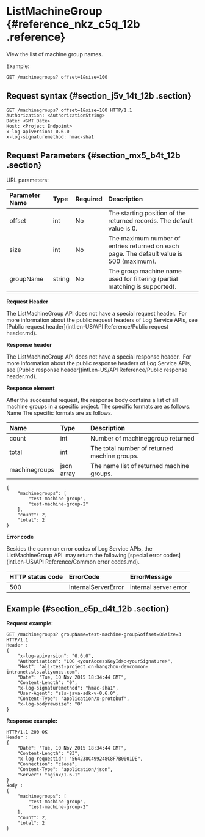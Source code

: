 # ListMachineGroup {#reference_nkz_c5q_12b .reference}

View the list of machine group names.

Example:

```
GET /machinegroups? offset=1&size=100
```

## Request syntax {#section_j5v_14t_12b .section}

```
GET /machinegroups? offset=1&size=100 HTTP/1.1
Authorization: <AuthorizationString> 
Date: <GMT Date>
Host: <Project Endpoint>
x-log-apiversion: 0.6.0
x-log-signaturemethod: hmac-sha1
```

## Request Parameters {#section_mx5_b4t_12b .section}

URL parameters:

|Parameter Name|Type|Required|Description|
|:-------------|:---|:-------|:----------|
|offset|int|No|The starting position of the returned records. The default value is 0.|
|size|int|No|The maximum number of entries returned on each page. The default value is 500 \(maximum\).|
|groupName|string|No|The group machine name used for filtering \(partial matching is supported\).|

**Request Header**

The ListMachineGroup API does not have a special request header.  For more information about the public request headers of Log Service APIs, see [Public request header](intl.en-US/API Reference/Public request header.md).

**Response header**

The ListMachineGroup API does not have a special response header.  For more information about the public response headers of Log Service APIs, see [Public response header](intl.en-US/API Reference/Public response header.md).

**Response element**

After the successful request, the response body contains a list of all machine groups in a specific project. The specific formats are as follows. Name The specific formats are as follows.

|Name|Type|Description|
|:---|:---|:----------|
|count|int|Number of machineggroup returned|
|total|int|The total number of returned machine groups.|
|machinegroups|json array|The name list of returned machine groups.|

```
{
    "machinegroups": [
        "test-machine-group",
        "test-machine-group-2"
    ],
    "count": 2,
    "total": 2
}
```

**Error code**

Besides the common error codes of Log Service APIs, the ListMachineGroup API  may return the following [special error codes](intl.en-US/API Reference/Common error codes.md).

|HTTP status code|ErrorCode|ErrorMessage|
|:---------------|:--------|:-----------|
|500|InternalServerError|internal server error|

## Example {#section_e5p_d4t_12b .section}

**Request example:**

```
GET /machinegroups? groupName=test-machine-group&offset=0&size=3 HTTP/1.1
Header :
{
    "x-log-apiversion": "0.6.0",
    "Authorization": "LOG <yourAccessKeyId>:<yourSignature>",
    "Host": "ali-test-project.cn-hangzhou-devcommon-intranet.sls.aliyuncs.com",
    "Date": "Tue, 10 Nov 2015 18:34:44 GMT",
    "Content-Length": "0",
    "x-log-signaturemethod": "hmac-sha1",
    "User-Agent": "sls-java-sdk-v-0.6.0",
    "Content-Type": "application/x-protobuf",
    "x-log-bodyrawsize": "0"
}
```

**Response example:**

```
HTTP/1.1 200 OK
Header :
{
    "Date": "Tue, 10 Nov 2015 18:34:44 GMT",
    "Content-Length": "83",
    "x-log-requestid": "564238C499248C8F7B0001DE",
    "Connection": "close",
    "Content-Type": "application/json",
    "Server": "nginx/1.6.1"
}
Body :
{
    "machinegroups": [
        "test-machine-group",
        "test-machine-group-2"
    ],
    "count": 2,
    "total": 2
}
```

